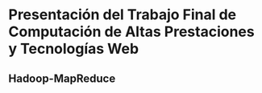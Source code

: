 Presentación del Trabajo Final de Computación de Altas Prestaciones y Tecnologías Web
==============================================

Hadoop-MapReduce
-----------------
